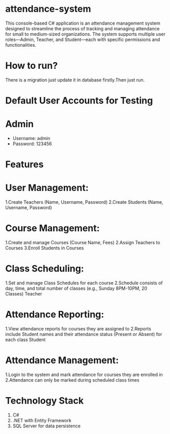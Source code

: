 # attendance-system

This console-based C# application is an attendance management system 
designed to streamline the process of tracking and managing attendance 
for small to medium-sized organizations. 
The system supports multiple user roles—Admin, Teacher, and Student—each with specific permissions and functionalities.

# How to run?
There is a migration just update it in database firstly.Then just run.

# Default User Accounts for Testing
# Admin
- Username: admin
- Password: 123456

# Features

# User Management:
1.Create Teachers (Name, Username, Password)
2.Create Students (Name, Username, Password)

# Course Management:
1.Create and manage Courses (Course Name, Fees)
2.Assign Teachers to Courses
3.Enroll Students in Courses

# Class Scheduling:
1.Set and manage Class Schedules for each course
2.Schedule consists of day, time, and total number of classes (e.g., Sunday 8PM-10PM, 20 Classes)
Teacher

# Attendance Reporting:
1.View attendance reports for courses they are assigned to
2.Reports include Student names and their attendance status (Present or Absent) for each class
Student

# Attendance Management:
1.Login to the system and mark attendance for courses they are enrolled in
2.Attendance can only be marked during scheduled class times

# Technology Stack
1. C#
2. .NET with Entity Framework
3. SQL Server for data persistence
